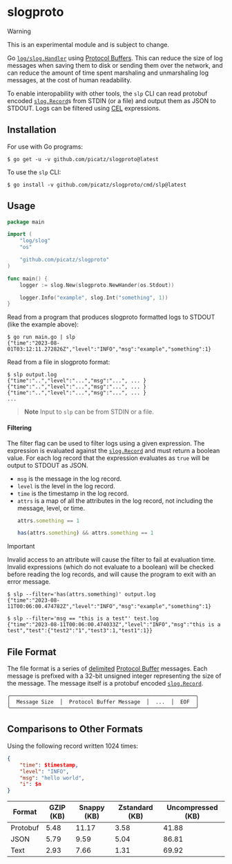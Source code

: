 # slogproto

> [!WARNING] 
> This is an experimental module and is subject to change.

Go [`log/slog.Handler`](https://pkg.go.dev/log/slog#Handler) using [Protocol Buffers](https://protobuf.dev/). This can reduce the size of log messages when saving them to disk or sending them over the network, and can reduce the amount of time spent marshaling and unmarshaling log messages, at the cost of human readability. 

To enable interopability with other tools, the `slp` CLI can read protobuf encoded [`slog.Record`](https://pkg.go.dev/log/slog#Record)s from STDIN (or a file) and output them as JSON to STDOUT. Logs can be filtered using [CEL](https://github.com/google/cel-spec/blob/master/doc/langdef.md) expressions.

## Installation

For use with Go programs:

```console
$ go get -u -v github.com/picatz/slogproto@latest
```

To use the `slp` CLI:

```console
$ go install -v github.com/picatz/slogproto/cmd/slp@latest
```

## Usage

```go
package main

import (
	"log/slog"
	"os"

	"github.com/picatz/slogproto"
)

func main() {
	logger := slog.New(slogproto.NewHander(os.Stdout))

	logger.Info("example", slog.Int("something", 1))
}
```

Read from a program that produces slogproto formatted logs to STDOUT (like the example above): 

```console
$ go run main.go | slp
{"time":"2023-08-01T03:12:11.272826Z","level":"INFO","msg":"example","something":1}
```

Read from a file in slogproto format:

```console
$ slp output.log
{"time":"..","level":"...","msg":"...", ... }
{"time":"..","level":"...","msg":"...", ... }
{"time":"..","level":"...","msg":"...", ... }
...
```

> **Note**
> Input to `slp` can be from STDIN or a file.

#### Filtering

The filter flag can be used to filter logs using a given expression. The expression is evaluated against the [`slog.Record`](https://pkg.go.dev/golang.org/x/exp/slog#Record) and must return a boolean value. For each log record that the expression evaluates as `true` will be output to STDOUT as JSON.

* `msg` is the message in the log record.
* `level` is the level in the log record.
* `time` is the timestamp in the log record.
* `attrs` is a map of all the attributes in the log record, not including the message, level, or time.
	```javascript
	attrs.something == 1
	```
	```javascript
	has(attrs.something) && attrs.something == 1
	```

> [!IMPORTANT]
> Invalid access to an attribute will cause the filter to fail at evaluation time. Invalid expressions (which do not evaluate to a boolean) will be checked before reading the log records, and will cause the program to exit with an error message.

```console
$ slp --filter='has(attrs.something)' output.log
{"time":"2023-08-11T00:06:00.474782Z","level":"INFO","msg":"example","something":1}
```

```console
$ slp --filter='msg == "this is a test"' test.log
{"time":"2023-08-11T00:06:00.474033Z","level":"INFO","msg":"this is a test","test":{"test2":"1","test3":1,"test1":1}}
```

## File Format

The file format is a series of [delimited](https://developers.google.com/protocol-buffers/docs/techniques#streaming) [Protocol Buffer](https://developers.google.com/protocol-buffers) messages. Each message is prefixed with a 32-bit unsigned integer representing the size of the message. The message itself is a protobuf encoded [`slog.Record`](https://pkg.go.dev/golang.org/x/exp/slog#Record).

```console
╭────────────────────────────────────────────────────────────╮
│  Message Size  │  Protocol Buffer Message  │  ...  │  EOF  │
╰────────────────────────────────────────────────────────────╯
```

## Comparisons to Other Formats

Using the following record written 1024 times:

```json
{
	"time": $timestamp,
	"level": "INFO",
	"msg": "hello world",
	"i": $n
}
```

| Format   | GZIP (KB)  | Snappy (KB) | Zstandard (KB) |  Uncompressed (KB) |
|----------|------------|-------------|----------------|--------------------|
| Protobuf | 5.48       | 11.17       | 3.58           | 41.88              |
| JSON     | 5.79       | 9.59        | 5.04           | 86.81              |
| Text     | 2.93       | 7.66        | 1.31           | 69.92              |
